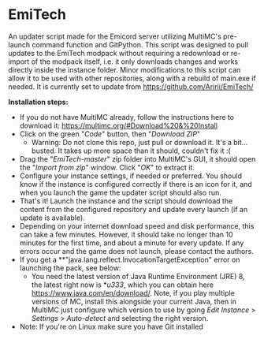 # EmiTech

An updater script made for the Emicord server utilizing MultiMC's pre-launch command function and GitPython.
This script was designed to pull updates to the EmiTech modpack without requiring a redownload or re-import of the modpack itself, i.e. it only downloads changes and works directly inside the instance folder.
Minor modifications to this script can allow it to be used with other repositories, along with a rebuild of main.exe if needed.
It is currently set to update from https://github.com/Aririi/EmiTech/

**Installation steps:**
- If you do not have MultiMC already, follow the instructions here to download it: https://multimc.org/#Download%20&%20Install
- Click on the green "*Code*" button, then "*Download ZIP*"
  - Warning: Do not clone this repo, just pull or download it. It's a bit... busted. It takes up more space than it should, couldn't fix it :(
- Drag the "*EmiTech-master*" zip folder into MultiMC's GUI, it should open the "*Import from zip*" window. Click "*OK*" to extract it.
- Configure your instance settings, if needed or preferred. You should know if the instance is configured correctly if there is an icon for it, and when you launch the game the updater script should also run.
- That's it! Launch the instance and the script should download the content from the configured repository and update every launch (if an update is available).  
- Depending on your internet download speed and disk performance, this can take a few minutes. However, it should take no longer than 10 minutes for the first time, and about a minute for every update. If any errors occur and the game does not launch, please contact the authors.
- If you get a **"java.lang.reflect.InvocationTargetException" error on launching the pack, see below: 
  - You need the latest version of Java Runtime Environment (JRE) 8, the latest right now is **u333*, which you can obtain here https://www.java.com/en/download/. Note, if you play multiple versions of MC, install this alongside your current Java, then in MultiMC just configure which version to use by going *Edit Instance* > *Settings* > *Auto-detect* and selecting the right version. 
- Note: If you're on Linux make sure you have Git installed
